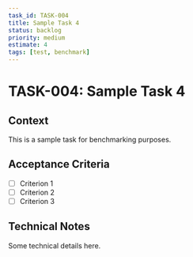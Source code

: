 ```yaml
---
task_id: TASK-004
title: Sample Task 4
status: backlog
priority: medium
estimate: 4
tags: [test, benchmark]
---
```


# TASK-004: Sample Task 4

## Context
This is a sample task for benchmarking purposes.

## Acceptance Criteria
- [ ] Criterion 1
- [ ] Criterion 2
- [ ] Criterion 3

## Technical Notes
Some technical details here.
